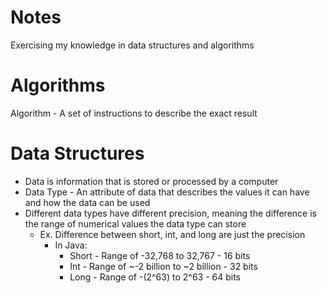 # Notes
Exercising my knowledge in data structures and algorithms
# Algorithms
Algorithm - A set of instructions to describe the exact result
# Data Structures
 - Data is information that is stored or processed by a computer
 - Data Type - An attribute of data that describes the values it can have and how the data can be used
 - Different data types have different precision, meaning the difference is the range of numerical values the data type can store
   - Ex. Difference between short, int, and long are just the precision
     - In Java: 
       - Short - Range of -32,768 to 32,767 - 16 bits
       - Int - Range of ~-2 billion to ~2 billion - 32 bits
       - Long - Range of -(2^63) to 2^63 - 64 bits    
